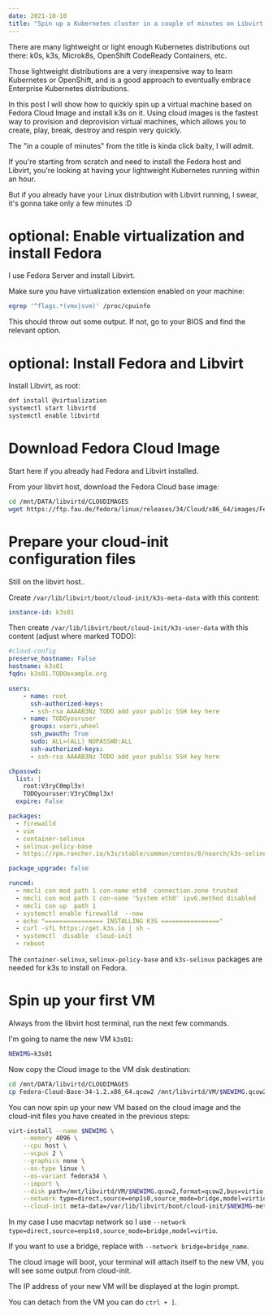 ```yaml
---
date: 2021-10-10
title: "Spin up a Kubernetes cluster in a couple of minutes on Libvirt using Fedora Cloud images"
---
```


There are many lightweight or light enough Kubernetes distributions out there: k0s, k3s, Microk8s, OpenShift CodeReady Containers, etc.

Those lightweight distributions are a very inexpensive way to learn Kubernetes or OpenShift, and is a good approach to eventually embrace Enterprise Kubernetes distributions.

In this post I will show how to quickly spin up a virtual machine based on Fedora Cloud Image and install k3s on it. Using cloud images is the fastest way to provision and deprovision virtual machines, which allows you to create, play, break, destroy and respin very quickly.

The "in a couple of minutes" from the title is kinda click baity, I will admit.

If you're starting from scratch and need to install the Fedora host and Libvirt, you're looking at having your lightweight Kubernetes running within an hour.

But if you already have your Linux distribution with Libvirt running, I swear, it's gonna take only a few minutes :D

# optional: Enable virtualization and install Fedora

I use Fedora Server and install Libvirt.

Make sure you have virtualization extension enabled on your machine:

```bash
egrep '^flags.*(vmx|svm)' /proc/cpuinfo
```

This should throw out some output. If not, go to your BIOS and find the relevant option.

# optional: Install Fedora and Libvirt

Install Libvirt, as root:

```bash
dnf install @virtualization
systemctl start libvirtd
systemctl enable libvirtd
```

# Download Fedora Cloud Image

Start here if you already had Fedora and Libvirt installed.

From your libvirt host, download the Fedora Cloud base image:

```bash
cd /mnt/DATA/libvirtd/CLOUDIMAGES
wget https://ftp.fau.de/fedora/linux/releases/34/Cloud/x86_64/images/Fedora-Cloud-Base-34-1.2.x86_64.qcow2
```

# Prepare your cloud-init configuration files

Still on the libvirt host..

Create `/var/lib/libvirt/boot/cloud-init/k3s-meta-data` with this content:

```yaml
instance-id: k3s01
```

Then create `/var/lib/libvirt/boot/cloud-init/k3s-user-data` with this content (adjust where marked TODO):

```yaml
#cloud-config
preserve_hostname: False
hostname: k3s01
fqdn: k3s01.TODOexample.org

users:
    - name: root
      ssh-authorized-keys:
      - ssh-rsa AAAAB3Nz TODO add your public SSH key here
    - name: TODOyouruser
      groups: users,wheel
      ssh_pwauth: True
      sudo: ALL=(ALL) NOPASSWD:ALL
      ssh-authorized-keys:
      - ssh-rsa AAAAB3Nz TODO add your public SSH key here

chpasswd:
  list: |
    root:V3ryC0mpl3x!
    TODOyouruser:V3ryC0mpl3x!
  expire: False

packages:
  - firewalld
  - vim
  - container-selinux
  - selinux-policy-base
  - https://rpm.rancher.io/k3s/stable/common/centos/8/noarch/k3s-selinux-0.3-0.el8.noarch.rpm

package_upgrade: false

runcmd:
  - nmcli con mod path 1 con-name eth0  connection.zone trusted
  - nmcli con mod path 1 con-name 'System eth0' ipv6.method disabled
  - nmcli con up  path 1
  - systemctl enable firewalld  --now
  - echo "================ INSTALLING K3S ================"
  - curl -sfL https://get.k3s.io | sh -
  - systemctl  disable  cloud-init
  - reboot
```

The `container-selinux`, `selinux-policy-base` and `k3s-selinux` packages are needed for k3s to install on Fedora.

# Spin up your first VM

Always from the libvirt host terminal, run the next few commands.

I'm going to name the new VM `k3s01`:

```bash
NEWIMG=k3s01
```

Now copy the Cloud image to the VM disk destination:

```bash
cd /mnt/DATA/libvirtd/CLOUDIMAGES
cp Fedora-Cloud-Base-34-1.2.x86_64.qcow2 /mnt/libvirtd/VM/$NEWIMG.qcow2
```

You can now spin up your new VM based on the cloud image and the cloud-init files you have created in the previous steps:

```bash
virt-install --name $NEWIMG \
    --memory 4096 \
    --cpu host \
    --vcpus 2 \
    --graphics none \
    --os-type linux \
    --os-variant fedora34 \
    --import \
    --disk path=/mnt/libvirtd/VM/$NEWIMG.qcow2,format=qcow2,bus=virtio,size=100 \
    --network type=direct,source=enp1s0,source_mode=bridge,model=virtio \
    --cloud-init meta-data=/var/lib/libvirt/boot/cloud-init/$NEWIMG-meta-data,user-data=/var/lib/libvirt/boot/cloud-init/$NEWIMG-user-data
```

In my case I use macvtap network so I use `--network type=direct,source=enp1s0,source_mode=bridge,model=virtio`.

If you want to use a bridge, replace with `--network bridge=bridge_name`.

The cloud image will boot, your terminal will attach itself to the new VM, you will see some output from cloud-init.

The IP address of your new VM will be displayed at the login prompt.

You can detach from the VM you can do `ctrl + ]`.